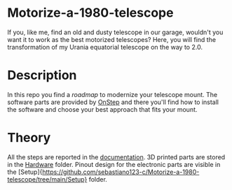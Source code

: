 # Motorize-a-1980-telescope
If you, like me, find an old and dusty telescope in our garage, wouldn't you want it to work as the best motorized telescopes?
Here, you will find the transformation of my Urania equatorial telescope on the way to 2.0.

# Description
In this repo you find a _roadmap_ to modernize your telescope mount.
The software parts are provided by [OnStep](https://github.com/hjd1964/OnStep) and there you'll find how to install the software and choose your best approach that fits your mount.

# Theory
All the steps are reported in the [documentation](https://github.com/sebastiano123-c/Motorize-a-1980-telescope/blob/main/documentation.pdf).
3D printed parts are stored in the [Hardware](https://github.com/sebastiano123-c/Motorize-a-1980-telescope/tree/main/Hardware) folder.
Pinout design for the electronic parts are visible in the [Setup]{https://github.com/sebastiano123-c/Motorize-a-1980-telescope/tree/main/Setup} folder.